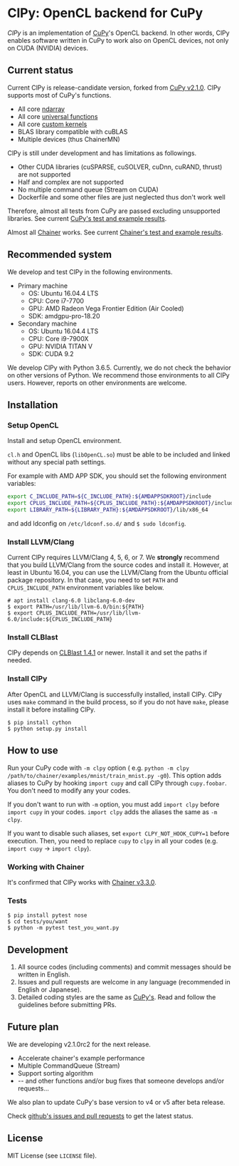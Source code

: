 # ClPy: OpenCL backend for CuPy

*ClPy* is an implementation of [CuPy](https://cupy.chainer.org/)'s OpenCL backend.
In other words, ClPy enables software written in CuPy to work also on OpenCL devices, not only on CUDA (NVIDIA) devices.

## Current status

Current ClPy is release-candidate version, forked from [CuPy v2.1.0](https://github.com/cupy/cupy/releases/tag/v2.1.0).
ClPy supports most of CuPy's functions.

* All core [ndarray](https://docs-cupy.chainer.org/en/v2.5.0/reference/ndarray.html)
* All core [universal functions](https://docs-cupy.chainer.org/en/v2.5.0/reference/ufunc.html)
* All core [custom kernels](https://docs-cupy.chainer.org/en/v2.5.0/reference/kernel.html)
* BLAS library compatible with cuBLAS
* Multiple devices (thus ChainerMN)

ClPy is still under development and has limitations as followings.

* Other CUDA libraries (cuSPARSE, cuSOLVER, cuDnn, cuRAND, thrust) are not supported
* Half and complex are not supported
* No multiple command queue (Stream on CUDA)
* Dockerfile and some other files are just neglected thus don't work well

Therefore, almost all tests from CuPy are passed excluding unsupported libraries. See current [CuPy's test and example results](https://github.com/fixstars/ClPy/wiki/cupy_test_example_results).

Almost all [Chainer](https://chainer.org/) works.
See current [Chainer's test and example results](https://github.com/fixstars/ClPy/wiki/chainer_test_example_results).

## Recommended system

We develop and test ClPy in the following environments.

* Primary machine
	* OS: Ubuntu 16.04.4 LTS
	* CPU: Core i7-7700
	* GPU: AMD Radeon Vega Frontier Edition (Air Cooled)
	* SDK: amdgpu-pro-18.20
* Secondary machine
	* OS: Ubuntu 16.04.4 LTS
	* CPU: Core i9-7900X
	* GPU: NVIDIA TITAN V
	* SDK: CUDA 9.2

We develop ClPy with Python 3.6.5. Currently, we do not check the behavior on other versions of Python.
We recommend those environments to all ClPy users. However, reports on other environments are welcome.

## Installation

### Setup OpenCL

Install and setup OpenCL environment.

`cl.h` and OpenCL libs (`libOpenCL.so`) must be able to be included and linked without any special path settings.

For example with AMD APP SDK, you should set the following environment variables:

```sh
export C_INCLUDE_PATH=${C_INCLUDE_PATH}:${AMDAPPSDKROOT}/include
export CPLUS_INCLUDE_PATH=${CPLUS_INCLUDE_PATH}:${AMDAPPSDKROOT}/include
export LIBRARY_PATH=${LIBRARY_PATH}:${AMDAPPSDKROOT}/lib/x86_64
```

and add ldconfig on `/etc/ldconf.so.d/` and `$ sudo ldconfig`.

### Install LLVM/Clang

Current ClPy requires LLVM/Clang 4, 5, 6, or 7.
We **strongly** recommend that you build LLVM/Clang from the source codes and install it.
However, at least in Ubuntu 16.04, you can use the LLVM/Clang from the Ubuntu official package repository.
In that case, you need to set `PATH` and `CPLUS_INCLUDE_PATH` environment variables like below.

```console
# apt install clang-6.0 libclang-6.0-dev
$ export PATH=/usr/lib/llvm-6.0/bin:${PATH}
$ export CPLUS_INCLUDE_PATH=/usr/lib/llvm-6.0/include:${CPLUS_INCLUDE_PATH}
```

### Install CLBlast

ClPy depends on [CLBlast 1.4.1](https://github.com/CNugteren/CLBlast/releases/tag/1.4.1) or newer.
Install it and set the paths if needed.

### Install ClPy

After OpenCL and LLVM/Clang is successfully installed, install ClPy.
ClPy uses `make` command in the build process, so if you do not have `make`, please install it before installing ClPy.

```console
$ pip install cython
$ python setup.py install
```

## How to use

Run your CuPy code with `-m clpy` option ( e.g. `python -m clpy /path/to/chainer/examples/mnist/train_mnist.py -g0`).
This option adds aliases to CuPy by hooking `import cupy` and call ClPy through `cupy.foobar`.
You don't need to modify any your codes.

If you don't want to run with `-m` option, you must add `import clpy` before `import cupy` in your codes.
`import clpy` adds the aliases the same as `-m clpy`.

If you want to disable such aliases, set `export CLPY_NOT_HOOK_CUPY=1` before execution.
Then, you need to replace `cupy` to `clpy` in all your codes (e.g. `import cupy` -> `import clpy`).

### Working with Chainer

It's confirmed that ClPy works with [Chainer v3.3.0](https://github.com/chainer/chainer/tree/v3.3.0).

### Tests

```console
$ pip install pytest nose
$ cd tests/you/want
$ python -m pytest test_you_want.py
```

## Development

1. All source codes (including comments) and commit messages should be written in English.
2. Issues and pull requests are welcome in any language (recommended in English or Japanese).
3. Detailed coding styles are the same as [CuPy's](https://docs-cupy.chainer.org/en/stable/contribution.html#coding-guidelines). Read and follow the guidelines before submitting PRs.

## Future plan

We are developing v2.1.0rc2 for the next release.

* Accelerate chainer's example performance
* Multiple CommandQueue (Stream)
* Support sorting algorithm
* -- and other functions and/or bug fixes that someone develops and/or requests...

We also plan to update CuPy's base version to v4 or v5 after beta release.

Check [github's issues and pull requests](https://github.com/fixstars/clpy/issues) to get the latest status.

## License

MIT License (see `LICENSE` file).

